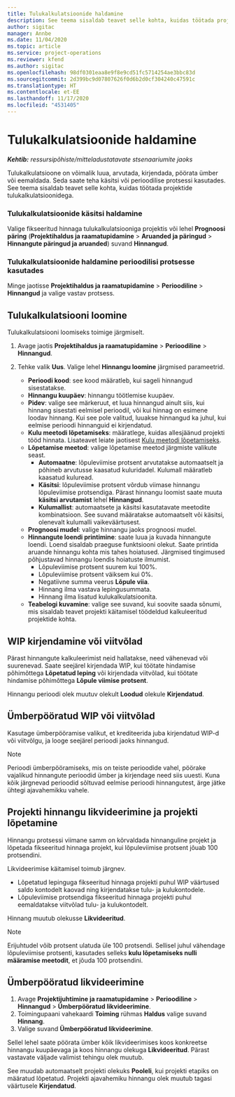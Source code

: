 ```yaml
---
title: Tulukalkulatsioonide haldamine
description: See teema sisaldab teavet selle kohta, kuidas töötada projektide tulukalkulatsioonidega.
author: sigitac
manager: Annbe
ms.date: 11/04/2020
ms.topic: article
ms.service: project-operations
ms.reviewer: kfend
ms.author: sigitac
ms.openlocfilehash: 98df0301eaa8e9f8e9cd51fc5714254ae3bbc83d
ms.sourcegitcommit: 2d399bc9d07807626f0d6b2d0cf304240c47591c
ms.translationtype: HT
ms.contentlocale: et-EE
ms.lasthandoff: 11/17/2020
ms.locfileid: "4531405"
---
```

# <a name="manage-revenue-estimates"></a>Tulukalkulatsioonide haldamine

_**Kehtib:** ressursipõhiste/mitteladustatavate stsenaariumite jaoks_

Tulukalkulatsioone on võimalik luua, arvutada, kirjendada, pöörata ümber või eemaldada. Seda saate teha käsitsi või perioodilise protsessi kasutades. See teema sisaldab teavet selle kohta, kuidas töötada projektide tulukalkulatsioonidega.

### <a name="manage-revenue-estimates-manually"></a>Tulukalkulatsioonide käsitsi haldamine

Valige fikseeritud hinnaga tulukalkulatsiooniga projektis või lehel **Prognoosi päring** (**Projektihaldus ja raamatupidamine** > **Aruanded ja päringud** > **Hinnangute päringud ja aruanded**) suvand **Hinnangud**.

### <a name="manage-revenue-estimates-using-a-periodic-process"></a>Tulukalkulatsioonide haldamine perioodilisi protsesse kasutades

Minge jaotisse **Projektihaldus ja raamatupidamine** > **Perioodiline** > **Hinnangud** ja valige vastav protsess.

## <a name="create-a-revenue-estimate"></a>Tulukalkulatsiooni loomine

Tulukalkulatsiooni loomiseks toimige järgmiselt. 

1. Avage jaotis **Projektihaldus ja raamatupidamine** > **Perioodiline** > **Hinnangud**.
2. Tehke valik **Uus**. Valige lehel **Hinnangu loomine** järgmised parameetrid.

   - **Perioodi kood**: see kood määratleb, kui sageli hinnangud sisestatakse.
   - **Hinnangu kuupäev**: hinnangu töötlemise kuupäev.
   - **Pidev**: valige see märkeruut, et luua hinnangud ainult siis, kui hinnang sisestati eelmisel perioodil, või kui hinnag on esimene loodav hinnang. Kui see pole valitud, luuakse hinnangud ka juhul, kui eelmise perioodi hinnanguid ei kirjendatud.
   - **Kulu meetodi lõpetamiseks**: määratlege, kuidas allesjäänud projekti tööd hinnata. Lisateavet leiate jaotisest [Kulu meetodi lõpetamiseks](cost-complete-methods.md).
   - **Lõpetamise meetod**: valige lõpetamise meetod järgmiste valikute seast.
     - **Automaatne**: lõpuleviimise protsent arvutatakse automaatselt ja põhineb arvutusse kaasatud kuluridadel. Kulumall määratleb kaasatud kuluread.
     - **Käsitsi**: lõpuleviimise protsent võrdub viimase hinnangu lõpuleviimise protsendiga. Pärast hinnangu loomist saate muuta **käsitsi arvutamist** lehel **Hinnangud**.
     - **Kulumallist**: automaatsete ja käsitsi kasutatavate meetodite kombinatsioon. See suvand määratakse automaatselt või käsitsi, olenevalt kulumalli vaikeväärtusest.
   - **Prognoosi mudel**: valige hinnangu jaoks prognoosi mudel.
   - **Hinnangute loendi printimine**: saate luua ja kuvada hinnangute loendi. Loend sisaldab praeguse funktsiooni olekut. Saate printida aruande hinnangu kohta mis tahes hoiatused. Järgmised tingimused põhjustavad hinnangu loendis hoiatuste ilmumist.
     - Lõpuleviimise protsent suurem kui 100%.
     - Lõpuleviimise protsent väiksem kui 0%.
     - Negatiivne summa veerus **Lõpule viia**.
     - Hinnang ilma vastava lepingusummata.
     - Hinnang ilma lisatud kulukalkulatsioonita.
   - **Teabelogi kuvamine**: valige see suvand, kui soovite saada sõnumi, mis sisaldab teavet projekti käitamisel töödeldud kalkuleeritud projektide kohta.


## <a name="post-wip-or-accruals"></a>WIP kirjendamine või viitvõlad

Pärast hinnangute kalkuleerimist neid hallatakse, need vähenevad või suurenevad. Saate seejärel kirjendada WIP, kui töötate hindamise põhimõttega **Lõpetatud leping** või kirjendada viitvõlad, kui töötate hindamise põhimõttega **Lõpule viimise protsent**.
  
Hinnangu perioodi olek muutuv olekult **Loodud** olekule **Kirjendatud**.

## <a name="reverse-wip-or-accruals"></a>Ümberpööratud WIP või viitvõlad

Kasutage ümberpööramise valikut, et krediteerida juba kirjendatud WIP-d või viitvõlgu, ja looge seejärel perioodi jaoks hinnangud.

> [!NOTE]
> Perioodi ümberpööramiseks, mis on teiste perioodide vahel, pöörake vajalikud hinnangute perioodid ümber ja kirjendage need siis uuesti. Kuna kõik järgnevad perioodid sõltuvad eelmise perioodi hinnangutest, ärge jätke ühtegi ajavahemikku vahele.

## <a name="eliminate-the-estimate-project-and-finish-the-project"></a>Projekti hinnangu likvideerimine ja projekti lõpetamine

Hinnangu protsessi viimane samm on kõrvaldada hinnanguline projekt ja lõpetada fikseeritud hinnaga projekt, kui lõpuleviimise protsent jõuab 100 protsendini.

Likvideerimise käitamisel toimub järgnev.

- Lõpetatud lepinguga fikseeritud hinnaga projekti puhul WIP väärtused saldo kontodelt kaovad ning kirjendatakse tulu- ja kulukontodele.
- Lõpuleviimise protsendiga fikseeritud hinnaga projekti puhul eemaldatakse viitvõlad tulu- ja kulukontodelt.

Hinnang muutub olekusse **Likvideeritud**.

> [!NOTE]
> Erijuhtudel võib protsent ulatuda üle 100 protsendi. Sellisel juhul vähendage lõpuleviimise protsenti, kasutades selleks **kulu lõpetamiseks nulli määramise meetodit**, et jõuda 100 protsendini.

## <a name="reverse-elimination"></a>Ümberpööratud likvideerimine

1. Avage **Projektijuhtimine ja raamatupidamine** > **Perioodiline** > **Hinnangud** > **Ümberpööratud likvideerimine**. 
2. Toimingupaani vahekaardi **Toiming** rühmas **Haldus** valige suvand **Hinnang**. 
3. Valige suvand **Ümberpööratud likvideerimine**.

Sellel lehel saate pöörata ümber kõik likvideerimises koos konkreetse hinnangu kuupäevaga ja koos hinnangu olekuga **Likvideeritud**. Pärast vastavate väljade valimist tehingu olek muutub.

See muudab automaatselt projekti olekuks **Pooleli**, kui projekti etapiks on määratud lõpetatud. Projekti ajavahemiku hinnangu olek muutub tagasi väärtusele **Kirjendatud**.
